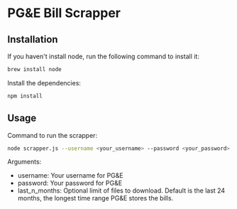 # PG&E Bill Scrapper

## Installation

If you haven't install node, run the following command to install it:

```bash
brew install node
```

Install the dependencies:

```bash
npm install
```

## Usage

Command to run the scrapper:

```bash
node scrapper.js --username <your_username> --password <your_password> --last_n_months <last_n_months_to_download>
```

Arguments:

- username: Your username for PG&E
- password: Your password for PG&E
- last_n_months: Optional limit of files to download. Default is the last 24 months, the longest time range PG&E stores the bills.

